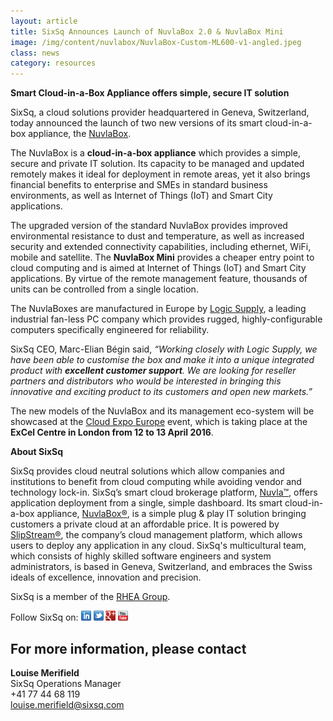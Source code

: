 ```yaml
---
layout: article
title: SixSq Announces Launch of NuvlaBox 2.0 & NuvlaBox Mini
image: /img/content/nuvlabox/NuvlaBox-Custom-ML600-v1-angled.jpeg
class: news
category: resources
---
```


**Smart Cloud-in-a-Box Appliance offers simple, secure IT solution**

SixSq, a cloud solutions provider headquartered in Geneva, Switzerland, today announced the launch of two new versions of its smart cloud-in-a-box appliance, the [NuvlaBox](http://sixsq.com/products/nuvlabox/). 

The NuvlaBox is a **cloud-in-a-box appliance** which provides a simple, secure and private IT solution. Its capacity to be managed and updated remotely makes it ideal for deployment in remote areas, yet it also brings financial benefits to enterprise and SMEs in standard business environments, as well as Internet of Things (IoT) and Smart City applications.

The upgraded version of the standard NuvlaBox provides improved environmental resistance to dust and temperature, as well as increased security and extended connectivity capabilities, including ethernet, WiFi, mobile and satellite.
The **NuvlaBox Mini** provides a cheaper entry point to cloud computing and is aimed at Internet of Things (IoT) and Smart City applications. By virtue of the remote management feature, thousands of units can be controlled from a single location.

The NuvlaBoxes are manufactured in Europe by [Logic Supply](http://www.logicsupply.com/nl-en/), a leading industrial fan-less PC company which provides rugged, highly-configurable computers specifically engineered for reliability. 

SixSq CEO, Marc-Elian Bégin said, *“Working closely with Logic Supply, we have been able to customise the box and make it into a unique integrated product with **excellent customer support**. We are looking for reseller partners and distributors who would be interested in bringing this innovative and exciting product to its customers and open new markets.”*

The new models of the NuvlaBox and its management eco-system will be showcased at the [Cloud Expo Europe](http://www.cloudexpoeurope.com) event, which is taking place at the **ExCel Centre in London from 12 to 13 April 2016**.

**About SixSq**

SixSq provides cloud neutral solutions which allow companies and institutions to benefit from cloud computing while avoiding vendor and technology lock-in. SixSq’s smart cloud brokerage platform, [Nuvla™](http://sixsq.com/services/nuvla/), offers application deployment from a single, simple dashboard. Its smart cloud-in-a-box appliance, [NuvlaBox®](http://sixsq.com/products/nuvlabox/), is a simple plug & play IT solution bringing customers a private cloud at an affordable price. It is powered by [SlipStream®](http://sixsq.com/products/slipstream/), the company’s cloud management platform, which allows users to deploy any application in any cloud. SixSq's multicultural team, which consists of highly skilled software engineers and system administrators, is based in Geneva, Switzerland, and embraces the Swiss ideals of excellence, innovation and precision. 

SixSq is a member of the [RHEA Group](http://sixsq.com/services/nuvla/).



Follow SixSq on:
<a href="http://linkedin.com/company/sixsq"><img src="/img/design/linkedin_small.png" alt="LinkedIn" width="16" /></a> <a href="http://twitter.com/@sixsq"><img src="/img/design/twitter_small.png" alt="Twitter" width="16" /></a> <a href="http://plus.google.com/+sixsq"><img src="/img/design/google_plus_small.png" alt="Google+" width="16" /></a> <a href="https://www.youtube.com/channel/UCGYw3n7c-QsDtsVH32By1-g"><img src="/img/design/youtube_small.png" alt="Youtube" width="16"/></a>

For more information, please contact
----

**Louise Merifield**  
SixSq Operations Manager  
+41 77 44 68 119  
[louise.merifield@sixsq.com](mailto:louise.merifield@sixsq.com)

